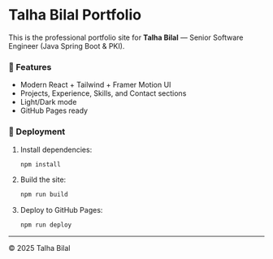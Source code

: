 # Talha Bilal Portfolio

This is the professional portfolio site for **Talha Bilal** — Senior Software Engineer (Java Spring Boot & PKI).

### 🚀 Features
- Modern React + Tailwind + Framer Motion UI
- Projects, Experience, Skills, and Contact sections
- Light/Dark mode
- GitHub Pages ready

### 🧭 Deployment
1. Install dependencies:
   ```bash
   npm install
   ```
2. Build the site:
   ```bash
   npm run build
   ```
3. Deploy to GitHub Pages:
   ```bash
   npm run deploy
   ```

---
© 2025 Talha Bilal
